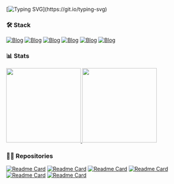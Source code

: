 [![Typing SVG](https://readme-typing-svg.demolab.com/?color=FFFFFF&width=500&duration=2500&pause=2500&size=25&lines=👋+Hi+there,+I'm+Murilo+Glasser!)](https://git.io/typing-svg)

### 🛠 Stack 
[![Blog](https://img.shields.io/badge/Unity-323330?style=for-the-badge&logo=unity&logoColor=white)](https://unity.com/pt)
[![Blog](https://img.shields.io/badge/C%23-323330?style=for-the-badge&logo=c-sharp&logoColor=white)](https://dotnet.microsoft.com/pt-br/languages/csharp)
[![Blog](https://img.shields.io/badge/C-323330?style=for-the-badge&logo=c&logoColor=white)](https://learn.microsoft.com/en-us/cpp/c-language/?view=msvc-170)
[![Blog](https://img.shields.io/badge/JavaScript-323330?style=for-the-badge&logo=javascript&logoColor=white)](https://developer.mozilla.org/pt-BR/docs/Web/JavaScript)
[![Blog](https://img.shields.io/badge/HTML-323330?style=for-the-badge&logo=html5&logoColor=white)](https://html5.org)
[![Blog](https://img.shields.io/badge/CSS-323330?&style=for-the-badge&logo=css3&logoColor=white)](https://www.w3.org/Style/CSS/Overview.en.html)

### 📊 Stats 
<a href="https://github.com/muriloglasser/github-readme-stats">
  <img height="200" src="https://github-readme-stats.vercel.app/api?username=muriloglasser&show_icons=true&theme=aura&text_color=ffffff&rank_icon=github"/>
</a>
<a href="https://github.com/anuraghazra/github-readme-stats">
  <img height="200" src="https://github-readme-stats.vercel.app/api/top-langs/?username=muriloglasser&layout=donut&theme=aura&text_color=ffffff" />
</a>

### 👨‍💻 Repositories 
[![Readme Card](https://github-readme-stats.vercel.app/api/pin/?username=muriloglasser&repo=3D-ragdoll-implementation&theme=aura&text_color=ffffff)](https://github.com/muriloglasser/3D-ragdoll-implementation)
[![Readme Card](https://github-readme-stats.vercel.app/api/pin/?username=muriloglasser&repo=2D-plataform-runner-template&theme=aura&text_color=ffffff)](https://github.com/muriloglasser/2D-plataform-runner-template)
[![Readme Card](https://github-readme-stats.vercel.app/api/pin/?username=muriloglasser&repo=data-manager&theme=aura&text_color=ffffff)](https://github.com/muriloglasser/data-manager)
[![Readme Card](https://github-readme-stats.vercel.app/api/pin/?username=muriloglasser&repo=event-dispatcher&theme=aura&text_color=ffffff)](https://github.com/muriloglasser/event-dispatcher)
[![Readme Card](https://github-readme-stats.vercel.app/api/pin/?username=muriloglasser&repo=portfolio-template&theme=aura&text_color=ffffff)](https://github.com/muriloglasser/portfolio-template)
[![Readme Card](https://github-readme-stats.vercel.app/api/pin/?username=muriloglasser&repo=jam-starter-kit&theme=aura&text_color=ffffff)](https://github.com/muriloglasser/jam-starter-kit)


